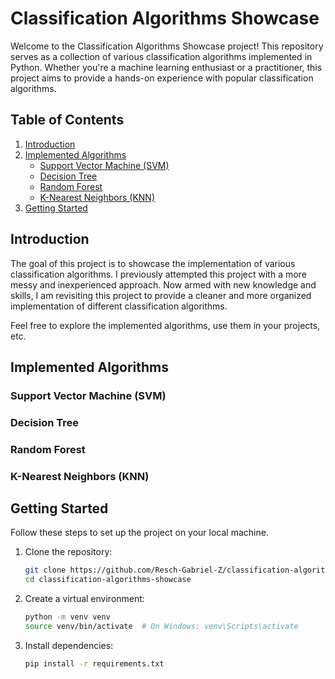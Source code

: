# Classification Algorithms Showcase

Welcome to the Classification Algorithms Showcase project! This repository serves as a collection of various classification algorithms implemented in Python. Whether you're a machine learning enthusiast or a practitioner, this project aims to provide a hands-on experience with popular classification algorithms.

## Table of Contents
1. [Introduction](#introduction)
2. [Implemented Algorithms](#implemented-algorithms)
   - [Support Vector Machine (SVM)](#support-vector-machine-svm)
   - [Decision Tree](#decision-tree)
   - [Random Forest](#random-forest)
   - [K-Nearest Neighbors (KNN)](#k-nearest-neighbors-knn)
3. [Getting Started](#getting-started)

## Introduction
The goal of this project is to showcase the implementation of various classification algorithms. I previously attempted this project with a more messy and inexperienced approach. Now armed with new knowledge and skills, I am revisiting this project to provide a cleaner and more organized implementation of different classification algorithms.


Feel free to explore the implemented algorithms, use them in your projects, etc.
## Implemented Algorithms

### Support Vector Machine (SVM)


### Decision Tree

### Random Forest


### K-Nearest Neighbors (KNN)


## Getting Started

Follow these steps to set up the project on your local machine.

1. Clone the repository:

    ```bash
    git clone https://github.com/Resch-Gabriel-Z/classification-algorithms-showcase.git
    cd classification-algorithms-showcase
    ```

2. Create a virtual environment:

    ```bash
    python -m venv venv
    source venv/bin/activate  # On Windows: venv\Scripts\activate
    ```

3. Install dependencies:

    ```bash
    pip install -r requirements.txt
    ```


